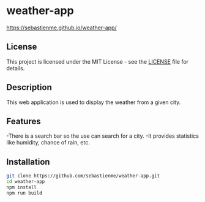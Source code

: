 # weather-app

https://sebastienme.github.io/weather-app/

## License

This project is licensed under the MIT License - see the [LICENSE](LICENSE) file for details.

## Description

This web application is used to display the weather from a given city.

## Features

-There is a search bar so the use can search for a city.
-It provides statistics like humidity, chance of rain, etc.

## Installation

```bash
git clone https://github.com/sebastienme/weather-app.git
cd weather-app
npm install
npm run build
